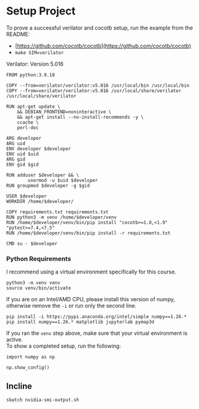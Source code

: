 # Setup Project   
To prove a successful verilator and cocotb setup, run the example from the README:   
- [https://github.com/cocotb/cocotb](https://github.com/cocotb/cocotb)
- `make SIM=verilator`

Verilator: Version 5.016   
```
FROM python:3.9.18

COPY --from=verilator/verilator:v5.016 /usr/local/bin /usr/local/bin
COPY --from=verilator/verilator:v5.016 /usr/local/share/verilator /usr/local/share/verilator

RUN apt-get update \
    && DEBIAN_FRONTEND=noninteractive \
    && apt-get install --no-install-recommends -y \
    ccache \
    perl-doc

ARG developer
ARG uid
ENV developer $developer
ENV uid $uid
ARG gid
ENV gid $gid

RUN adduser $developer && \
        usermod -u $uid $developer
RUN groupmod $developer -g $gid

USER $developer
WORKDIR /home/$developer/

COPY requirements.txt requirements.txt
RUN python3 -m venv /home/$developer/venv
RUN /home/$developer/venv/bin/pip install "cocotb>=1.8,<1.9" "pytest>=7.4,<7.5"
RUN /home/$developer/venv/bin/pip install -r requirements.txt

CMD su - $developer
```
### Python Requirements   
I recommend using a virtual environment specifically for this course.   
```
python3 -m venv venv
source venv/bin/activate
```
If you are on an Intel/AMD CPU, please install this version of numpy, otherwise remove the `-i`  or run only the second line.   
```
pip install -i https://pypi.anaconda.org/intel/simple numpy==1.26.*
pip install numpy==1.26.* matplotlib jupyterlab pymap3d
```
If you ran the `venv`  step above, make sure that your virtual environment is active.   
To show a completed setup, run the following:   
```
import numpy as np

np.show_config()
```

## Incline

```bash
sbatch nvidia-smi-output.sh
```
